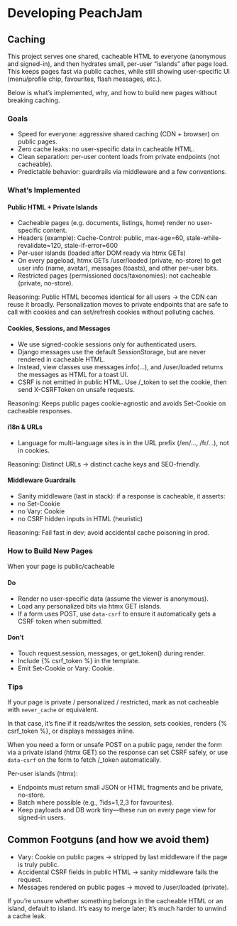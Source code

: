 # Developing PeachJam

## Caching

This project serves one shared, cacheable HTML to everyone (anonymous and signed-in), and then hydrates small, per-user “islands” after page load. This keeps pages fast via public caches, while still showing user-specific UI (menu/profile chip, favourites, flash messages, etc.).

Below is what’s implemented, why, and how to build new pages without breaking caching.

### Goals

* Speed for everyone: aggressive shared caching (CDN + browser) on public pages.
* Zero cache leaks: no user-specific data in cacheable HTML.
* Clean separation: per-user content loads from private endpoints (not cacheable).
* Predictable behavior: guardrails via middleware and a few conventions.

### What’s Implemented

#### Public HTML + Private Islands

* Cacheable pages (e.g. documents, listings, home) render no user-specific content.
* Headers (example): Cache-Control: public, max-age=60, stale-while-revalidate=120, stale-if-error=600
* Per-user islands (loaded after DOM ready via htmx GETs)
* On every pageload, htmx GETs /user/loaded (private, no-store) to get user info (name, avatar), messages (toasts), and other per-user bits.
* Restricted pages (permissioned docs/taxonomies): not cacheable (private, no-store).

Reasoning: Public HTML becomes identical for all users → the CDN can reuse it broadly. Personalization moves to private endpoints that are safe to call with cookies and can set/refresh cookies without polluting caches.

#### Cookies, Sessions, and Messages

* We use signed-cookie sessions only for authenticated users.
* Django messages use the default SessionStorage, but are never rendered in cacheable HTML.
* Instead, view classes use messages.info(...), and /user/loaded returns the messages as HTML for a toast UI.
* CSRF is not emitted in public HTML. Use /_token to set the cookie, then send X-CSRFToken on unsafe requests.

Reasoning: Keeps public pages cookie-agnostic and avoids Set-Cookie on cacheable responses.

#### i18n & URLs

* Language for multi-language sites is in the URL prefix (/en/..., /fr/...), not in cookies.

Reasoning: Distinct URLs → distinct cache keys and SEO-friendly.

#### Middleware Guardrails

* Sanity middleware (last in stack): if a response is cacheable, it asserts:
* no Set-Cookie
* no Vary: Cookie
* no CSRF hidden inputs in HTML (heuristic)

Reasoning: Fail fast in dev; avoid accidental cache poisoning in prod.

### How to Build New Pages

When your page is public/cacheable

#### Do

* Render no user-specific data (assume the viewer is anonymous).
* Load any personalized bits via htmx GET islands.
* If a form uses POST, use `data-csrf` to ensure it automatically gets a CSRF token when submitted.

#### Don’t

* Touch request.session, messages, or get_token() during render.
* Include {% csrf_token %} in the template.
* Emit Set-Cookie or Vary: Cookie.

### Tips

If your page is private / personalized / restricted, mark as not cacheable with `never_cache` or equivalent.

In that case, it’s fine if it reads/writes the session, sets cookies, renders {% csrf_token %}, or displays messages inline.

When you need a form or unsafe POST on a public page, render the form via a private island (htmx GET) so the response can set CSRF safely,
or use `data-csrf` on the form to fetch /_token automatically.

Per-user islands (htmx):

* Endpoints must return small JSON or HTML fragments and be private, no-store.
* Batch where possible (e.g., ?ids=1,2,3 for favourites).
* Keep payloads and DB work tiny—these run on every page view for signed-in users.

## Common Footguns (and how we avoid them)

* Vary: Cookie on public pages → stripped by last middleware if the page is truly public.
* Accidental CSRF fields in public HTML → sanity middleware fails the request.
* Messages rendered on public pages → moved to /user/loaded (private).

If you’re unsure whether something belongs in the cacheable HTML or an island, default to island. It’s easy to merge later; it’s much harder to unwind a cache leak.
